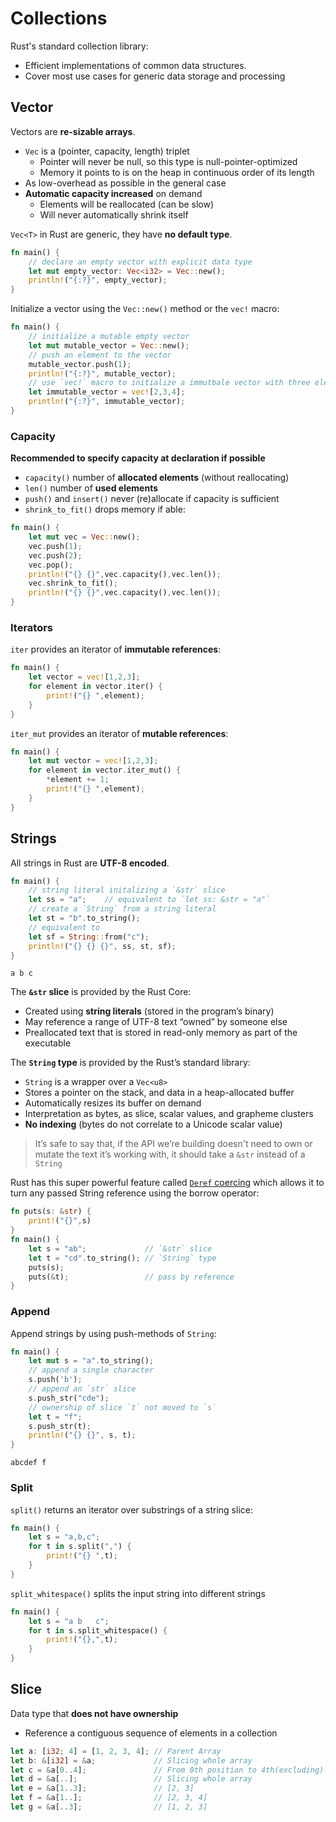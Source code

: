 # Collections

Rust's standard collection library:

* Efficient implementations of common data structures.
* Cover most use cases for generic data storage and processing

## Vector

Vectors are **re-sizable arrays**.

* `Vec` is a (pointer, capacity, length) triplet
  - Pointer will never be null, so this type is null-pointer-optimized
  - Memory it points to is on the heap in continuous order of its length
* As low-overhead as possible in the general case
* **Automatic capacity increased** on demand
  - Elements will be reallocated (can be slow)
  - Will never automatically shrink itself

`Vec<T>` in Rust are generic, they have **no default type**.

```rust
fn main() {
    // declare an empty vector with explicit data type
    let mut empty_vector: Vec<i32> = Vec::new();
    println!("{:?}", empty_vector);
}
```

Initialize a vector using the `Vec::new()` method or the `vec!` macro:

```rust
fn main() {
    // initialize a mutable empty vector
    let mut mutable_vector = Vec::new();
    // push an element to the vector
    mutable_vector.push(1);
    println!("{:?}", mutable_vector);
    // use `vec!` macro to initialize a immutbale vector with three elements
    let immutable_vector = vec![2,3,4];
    println!("{:?}", immutable_vector);
}
```

### Capacity

**Recommended to specify capacity at declaration if possible**

* `capacity()` number of **allocated elements** (without reallocating)
* `len()` number of **used elements**
* `push()` and `insert()` never (re)allocate if capacity is sufficient
* `shrink_to_fit()` drops memory if able:

```rust
fn main() {
    let mut vec = Vec::new();
    vec.push(1);
    vec.push(2);
    vec.pop();
    println!("{} {}",vec.capacity(),vec.len());
    vec.shrink_to_fit();
    println!("{} {}",vec.capacity(),vec.len());
}
```

### Iterators

`iter` provides an iterator of **immutable references**:

```rust
fn main() {
    let vector = vec![1,2,3];
    for element in vector.iter() {
        print!("{} ",element);
    }
}
```

`iter_mut` provides an iterator of **mutable references**:

```rust
fn main() {
    let mut vector = vec![1,2,3];
    for element in vector.iter_mut() {
        *element += 1;
        print!("{} ",element);
    }
}
```

## Strings

All strings in Rust are **UTF-8 encoded**.

```rust
fn main() {
    // string literal initalizing a `&str` slice
    let ss = "a";    // equivalent to `let ss: &str = "a"`
    // create a `String` from a string literal
    let st = "b".to_string();
    // equivalent to
    let sf = String::from("c");
    println!("{} {} {}", ss, st, sf);
}
```
```
a b c
```

The **`&str` slice** is provided by the Rust Core:

* Created using **string literals** (stored in the program’s binary)
* May reference a range of UTF-8 text “owned” by someone else
* Preallocated text that is stored in read-only memory as part of the executable

The **`String` type** is provided by the Rust’s standard library:

* `String` is a wrapper over a `Vec<u8>`
* Stores a pointer on the stack, and data in a heap-allocated buffer
* Automatically resizes its buffer on demand
* Interpretation as bytes, as slice, scalar values, and grapheme clusters
* **No indexing** (bytes do not correlate to a Unicode scalar value)

> It’s safe to say that, if the API we’re building doesn't need to own or mutate
> the text it’s working with, it should take a `&str` instead of a `String`

Rust has this super powerful feature called [`Deref` coercing][deref] which
allows it to turn any passed String reference using the borrow operator:

[deref]: https://doc.rust-lang.org/std/ops/trait.Deref.html#more-on-deref-coercion

```rust
fn puts(s: &str) {
    print!("{}",s)
}
fn main() {
    let s = "ab";             // `&str` slice
    let t = "cd".to_string(); // `String` type
    puts(s);
    puts(&t);                 // pass by reference
}
```

### Append

Append strings by using push-methods of `String`:

```rust
fn main() {
    let mut s = "a".to_string();
    // append a single character
    s.push('b');
    // append an `str` slice
    s.push_str("cde");
    // ownership of slice `t` not moved to `s`
    let t = "f";
    s.push_str(t);
    println!("{} {}", s, t);
}
```
```
abcdef f
```

### Split

`split()` returns an iterator over substrings of a string slice:

```rust
fn main() {
    let s = "a,b,c";
    for t in s.split(",") {
        print!("{} ",t);
    }
}
```

`split_whitespace()` splits the input string into different strings

```rust
fn main() {
    let s = "a b   c";
    for t in s.split_whitespace() {
        print!("{},",t);
    }
}
```


## Slice

Data type that **does not have ownership**

* Reference a contiguous sequence of elements in a collection

```rust
let a: [i32; 4] = [1, 2, 3, 4]; // Parent Array
let b: &[i32] = &a;             // Slicing whole array
let c = &a[0..4];               // From 0th position to 4th(excluding)
let d = &a[..];                 // Slicing whole array
let e = &a[1..3];               // [2, 3]
let f = &a[1..];                // [2, 3, 4]
let g = &a[..3];                // [1, 2, 3]
```

